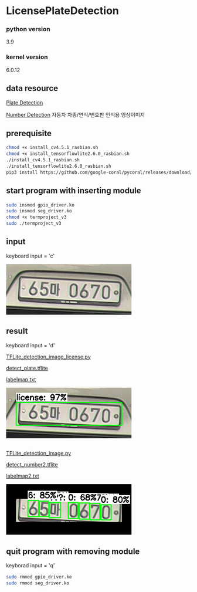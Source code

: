 # LicensePlateDetection
### python version
3.9

### kernel version
6.0.12

## data resource
[Plate Detection](https://www.kaggle.com/datasets/andrewmvd/car-plate-detection)

[Number Detection](https://aihub.or.kr/unitysearch/list.do?kwd=%EC%9E%90%EB%8F%99%EC%B0%A8)
자동차 차종/연식/번호판 인식용 영상이미지

## prerequisite
```bash
chmod +x install_cv4.5.1_rasbian.sh
chmod +x install_tensorflowlite2.6.0_rasbian.sh
./install_cv4.5.1_rasbian.sh
./install_tensorflowlite2.6.0_rasbian.sh
pip3 install https://github.com/google-coral/pycoral/releases/download/v2.0.0/tflite_runtime-2.5.0.post1-cp39-cp39-linux_armv7l.whl
```
## start program with inserting module
```bash
sudo insmod gpio_driver.ko
sudo insmod seg_driver.ko
chmod +x termproject_v3
sudo ./termproject_v3
```

## input
keyboard input = 'c'

<img src="https://github.com/bert13069598/LicensePlateDetection/blob/master/test_license2.png">

## result
keyboard input = 'd'

[TFLite_detection_image_license.py](https://github.com/bert13069598/LicensePlateDetection/blob/master/TFLite_detection_image_license.py)

[detect_plate.tflite](https://github.com/bert13069598/LicensePlateDetection/blob/master/detect_plate.tflite)

[labelmap.txt](https://github.com/bert13069598/LicensePlateDetection/blob/master/labelmap.txt)

<img src="https://github.com/bert13069598/LicensePlateDetection/blob/master/results/test_license2.png">

##

[TFLite_detection_image.py](https://github.com/bert13069598/LicensePlateDetection/blob/master/TFLite_detection_image.py)

[detect_number2.tflite](https://github.com/bert13069598/LicensePlateDetection/blob/master/detect_number2.tflite)

[labelmap2.txt](https://github.com/bert13069598/LicensePlateDetection/blob/master/labelmap2.txt)

<img src="https://github.com/bert13069598/LicensePlateDetection/blob/master/results/test_license2_crop0.png">

## quit program with removing module
keyborad input = 'q'
```bash
sudo rmmod gpio_driver.ko
sudo rmmod seg_driver.ko
```
